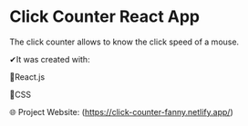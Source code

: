 # Click Counter React App

The click counter allows to know the click speed of a mouse.

✔It was created with:

🧡React.js

💙CSS


🌐 Project Website: (https://click-counter-fanny.netlify.app/)

